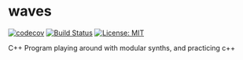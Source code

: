 # waves
[![codecov](https://codecov.io/gh/jonnerloller/waves/branch/master/graph/badge.svg)](https://codecov.io/gh/jonnerloller/waves)
[![Build Status](https://travis-ci.org/jonnerloller/waves.svg?branch=master)](https://travis-ci.org/jonnerloller/waves)
[![License: MIT](https://img.shields.io/badge/License-MIT-green.svg)](https://opensource.org/licenses/MIT)

C++ Program playing around with modular synths, and practicing c++
